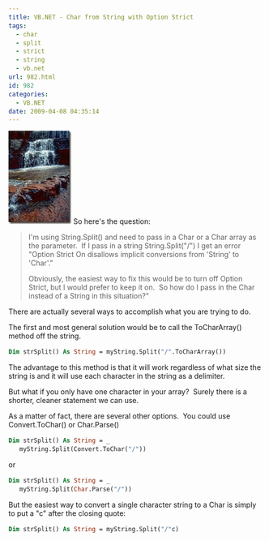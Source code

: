 ```yaml
---
title: VB.NET - Char from String with Option Strict
tags:
  - char
  - split
  - strict
  - string
  - vb.net
url: 982.html
id: 982
categories:
  - VB.NET
date: 2009-04-08 04:35:14
---
```


![G04B0079](/uploads/2009/04/g04b0079.jpg) So here's the question:

> I'm using String.Split() and need to pass in a Char or a Char array as the parameter.  If I pass in a string String.Split("/") I get an error "Option Strict On disallows implicit conversions from 'String' to 'Char'."
>
> Obviously, the easiest way to fix this would be to turn off Option Strict, but I would prefer to keep it on.  So how do I pass in the Char instead of a String in this situation?"

There are actually several ways to accomplish what you are trying to do.

<!-- more -->

The first and most general solution would be to call the ToCharArray() method off the string.

``` vb
Dim strSplit() As String = myString.Split("/".ToCharArray())
```

The advantage to this method is that it will work regardless of what size the string is and it will use each character in the string as a delimiter.

But what if you only have one character in your array?  Surely there is a shorter, cleaner statement we can use.

As a matter of fact, there are several other options.  You could use Convert.ToChar() or Char.Parse()

``` vb
Dim strSplit() As String = _
   myString.Split(Convert.ToChar("/"))
```

or

``` vb
Dim strSplit() As String = _
   myString.Split(Char.Parse("/"))
```

But the easiest way to convert a single character string to a Char is simply to put a "c" after the closing quote:

``` vb
Dim strSplit() As String = myString.Split("/"c)
```
